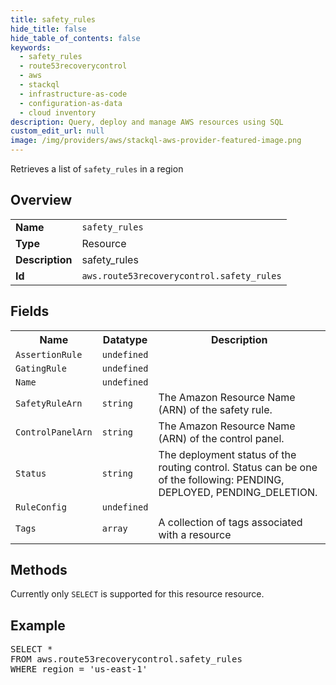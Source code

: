 ```yaml
---
title: safety_rules
hide_title: false
hide_table_of_contents: false
keywords:
  - safety_rules
  - route53recoverycontrol
  - aws
  - stackql
  - infrastructure-as-code
  - configuration-as-data
  - cloud inventory
description: Query, deploy and manage AWS resources using SQL
custom_edit_url: null
image: /img/providers/aws/stackql-aws-provider-featured-image.png
---
```

Retrieves a list of <code>safety_rules</code> in a region

## Overview
<table><tbody>
<tr><td><b>Name</b></td><td><code>safety_rules</code></td></tr>
<tr><td><b>Type</b></td><td>Resource</td></tr>
<tr><td><b>Description</b></td><td>safety_rules</td></tr>
<tr><td><b>Id</b></td><td><code>aws.route53recoverycontrol.safety_rules</code></td></tr>
</tbody></table>

## Fields
<table><tbody>
<tr><th>Name</th><th>Datatype</th><th>Description</th></tr>
<tr><td><code>AssertionRule</code></td><td><code>undefined</code></td><td></td></tr>
<tr><td><code>GatingRule</code></td><td><code>undefined</code></td><td></td></tr>
<tr><td><code>Name</code></td><td><code>undefined</code></td><td></td></tr>
<tr><td><code>SafetyRuleArn</code></td><td><code>string</code></td><td>The Amazon Resource Name (ARN) of the safety rule.</td></tr>
<tr><td><code>ControlPanelArn</code></td><td><code>string</code></td><td>The Amazon Resource Name (ARN) of the control panel.</td></tr>
<tr><td><code>Status</code></td><td><code>string</code></td><td>The deployment status of the routing control. Status can be one of the following: PENDING, DEPLOYED, PENDING_DELETION.</td></tr>
<tr><td><code>RuleConfig</code></td><td><code>undefined</code></td><td></td></tr>
<tr><td><code>Tags</code></td><td><code>array</code></td><td>A collection of tags associated with a resource</td></tr>

</tbody></table>

## Methods
Currently only <code>SELECT</code> is supported for this resource resource.

## Example
<pre>
SELECT * 
FROM aws.route53recoverycontrol.safety_rules
WHERE region = 'us-east-1'
</pre>
